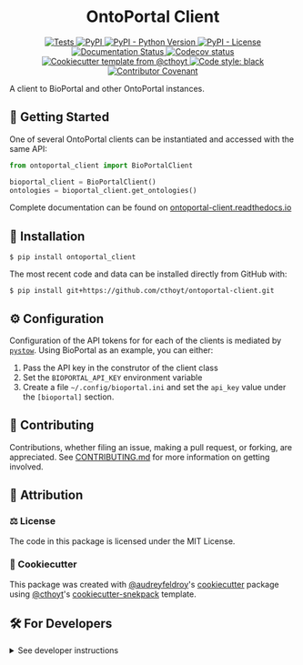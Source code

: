 <!--
<p align="center">
  <img src="https://github.com/cthoyt/ontoportal-client/raw/main/docs/source/logo.png" height="150">
</p>
-->

<h1 align="center">
  OntoPortal Client
</h1>

<p align="center">
    <a href="https://github.com/cthoyt/ontoportal-client/actions?query=workflow%3ATests">
        <img alt="Tests" src="https://github.com/cthoyt/ontoportal-client/workflows/Tests/badge.svg" />
    </a>
    <a href="https://pypi.org/project/ontoportal_client">
        <img alt="PyPI" src="https://img.shields.io/pypi/v/ontoportal_client" />
    </a>
    <a href="https://pypi.org/project/ontoportal_client">
        <img alt="PyPI - Python Version" src="https://img.shields.io/pypi/pyversions/ontoportal_client" />
    </a>
    <a href="https://github.com/cthoyt/ontoportal-client/blob/main/LICENSE">
        <img alt="PyPI - License" src="https://img.shields.io/pypi/l/ontoportal_client" />
    </a>
    <a href='https://ontoportal_client.readthedocs.io/en/latest/?badge=latest'>
        <img src='https://readthedocs.org/projects/ontoportal_client/badge/?version=latest' alt='Documentation Status' />
    </a>
    <a href="https://codecov.io/gh/cthoyt/ontoportal-client/branch/main">
        <img src="https://codecov.io/gh/cthoyt/ontoportal-client/branch/main/graph/badge.svg" alt="Codecov status" />
    </a>  
    <a href="https://github.com/cthoyt/cookiecutter-python-package">
        <img alt="Cookiecutter template from @cthoyt" src="https://img.shields.io/badge/Cookiecutter-snekpack-blue" /> 
    </a>
    <a href='https://github.com/psf/black'>
        <img src='https://img.shields.io/badge/code%20style-black-000000.svg' alt='Code style: black' />
    </a>
    <a href="https://github.com/cthoyt/ontoportal-client/blob/main/.github/CODE_OF_CONDUCT.md">
        <img src="https://img.shields.io/badge/Contributor%20Covenant-2.1-4baaaa.svg" alt="Contributor Covenant"/>
    </a>
</p>

A client to BioPortal and other OntoPortal instances.

## 💪 Getting Started

One of several OntoPortal clients can be instantiated and
accessed with the same API:

```python
from ontoportal_client import BioPortalClient

bioportal_client = BioPortalClient()
ontologies = bioportal_client.get_ontologies()
```

Complete documentation can be found on [ontoportal-client.readthedocs.io](https://ontoportal-client.readthedocs.io/)

## 🚀 Installation

```shell
$ pip install ontoportal_client
```

The most recent code and data can be installed directly from GitHub with:

```shell
$ pip install git+https://github.com/cthoyt/ontoportal-client.git
```

## ⚙️ Configuration

Configuration of the API tokens for for each of the clients is mediated by
[`pystow`](https://github.com/cthoyt/pystow). Using BioPortal as an example,
you can either:

1. Pass the API key in the construtor of the client class
2. Set the `BIOPORTAL_API_KEY` environment variable
3. Create a file `~/.config/bioportal.ini` and set the `api_key` value under
   the `[bioportal]` section.

## 👐 Contributing

Contributions, whether filing an issue, making a pull request, or forking, are appreciated. See
[CONTRIBUTING.md](https://github.com/cthoyt/ontoportal-client/blob/master/.github/CONTRIBUTING.md) for more information on getting involved.

## 👋 Attribution

### ⚖️ License

The code in this package is licensed under the MIT License.

<!--
### 📖 Citation

Citation goes here!
-->

<!--
### 🎁 Support

This project has been supported by the following organizations (in alphabetical order):

- [Harvard Program in Therapeutic Science - Laboratory of Systems Pharmacology](https://hits.harvard.edu/the-program/laboratory-of-systems-pharmacology/)

-->

<!--
### 💰 Funding

This project has been supported by the following grants:

| Funding Body                                             | Program                                                                                                                       | Grant           |
|----------------------------------------------------------|-------------------------------------------------------------------------------------------------------------------------------|-----------------|
| DARPA                                                    | [Automating Scientific Knowledge Extraction (ASKE)](https://www.darpa.mil/program/automating-scientific-knowledge-extraction) | HR00111990009   |
-->

### 🍪 Cookiecutter

This package was created with [@audreyfeldroy](https://github.com/audreyfeldroy)'s
[cookiecutter](https://github.com/cookiecutter/cookiecutter) package using [@cthoyt](https://github.com/cthoyt)'s
[cookiecutter-snekpack](https://github.com/cthoyt/cookiecutter-snekpack) template.

## 🛠️ For Developers

<details>
  <summary>See developer instructions</summary>


The final section of the README is for if you want to get involved by making a code contribution.

### Development Installation

To install in development mode, use the following:

```bash
$ git clone git+https://github.com/cthoyt/ontoportal-client.git
$ cd ontoportal-client
$ pip install -e .
```

### 🥼 Testing

After cloning the repository and installing `tox` with `pip install tox`, the unit tests in the `tests/` folder can be
run reproducibly with:

```shell
$ tox
```

Additionally, these tests are automatically re-run with each commit in a [GitHub Action](https://github.com/cthoyt/ontoportal-client/actions?query=workflow%3ATests).

### 📖 Building the Documentation

The documentation can be built locally using the following:

```shell
$ git clone git+https://github.com/cthoyt/ontoportal-client.git
$ cd ontoportal-client
$ tox -e docs
$ open docs/build/html/index.html
``` 

The documentation automatically installs the package as well as the `docs`
extra specified in the [`setup.cfg`](setup.cfg). `sphinx` plugins
like `texext` can be added there. Additionally, they need to be added to the
`extensions` list in [`docs/source/conf.py`](docs/source/conf.py).

### 📦 Making a Release

After installing the package in development mode and installing
`tox` with `pip install tox`, the commands for making a new release are contained within the `finish` environment
in `tox.ini`. Run the following from the shell:

```shell
$ tox -e finish
```

This script does the following:

1. Uses [Bump2Version](https://github.com/c4urself/bump2version) to switch the version number in the `setup.cfg`,
   `src/ontoportal_client/version.py`, and [`docs/source/conf.py`](docs/source/conf.py) to not have the `-dev` suffix
2. Packages the code in both a tar archive and a wheel using [`build`](https://github.com/pypa/build)
3. Uploads to PyPI using [`twine`](https://github.com/pypa/twine). Be sure to have a `.pypirc` file configured to avoid the need for manual input at this
   step
4. Push to GitHub. You'll need to make a release going with the commit where the version was bumped.
5. Bump the version to the next patch. If you made big changes and want to bump the version by minor, you can
   use `tox -e bumpversion minor` after.
</details>
